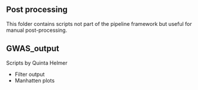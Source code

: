Post processing
-----------------------

This folder contains scripts not part of the pipeline framework but useful for manual post-processing.


## GWAS_output

Scripts by Quinta Helmer

 * Filter output
 * Manhatten plots

